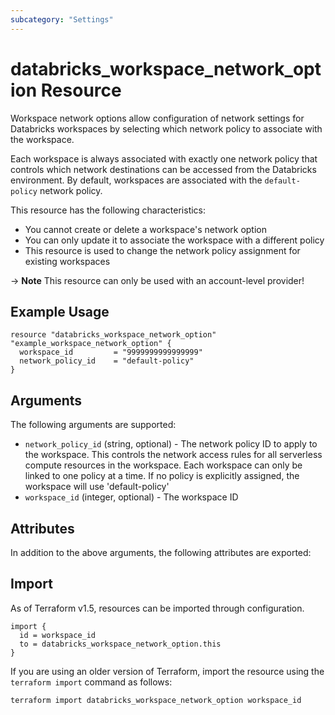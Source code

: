 ```yaml
---
subcategory: "Settings"
---
```

# databricks_workspace_network_option Resource
Workspace network options allow configuration of network settings for Databricks workspaces by selecting which network policy to associate with the workspace.

Each workspace is always associated with exactly one network policy that controls which network destinations can be accessed from the Databricks environment. By default, workspaces are associated with the `default-policy` network policy.

This resource has the following characteristics:

- You cannot create or delete a workspace's network option
- You can only update it to associate the workspace with a different policy
- This resource is used to change the network policy assignment for existing workspaces

-> **Note** This resource can only be used with an account-level provider!

## Example Usage
```hcl
resource "databricks_workspace_network_option"    "example_workspace_network_option" {
  workspace_id         = "9999999999999999"
  network_policy_id    = "default-policy"
}
```

## Arguments
The following arguments are supported:
* `network_policy_id` (string, optional) - The network policy ID to apply to the workspace. This controls the network access rules
  for all serverless compute resources in the workspace. Each workspace can only be
  linked to one policy at a time. If no policy is explicitly assigned,
  the workspace will use 'default-policy'
* `workspace_id` (integer, optional) - The workspace ID

## Attributes
In addition to the above arguments, the following attributes are exported:

## Import
As of Terraform v1.5, resources can be imported through configuration.
```hcl
import {
  id = workspace_id
  to = databricks_workspace_network_option.this
}
```

If you are using an older version of Terraform, import the resource using the `terraform import` command as follows:
```sh
terraform import databricks_workspace_network_option workspace_id
```